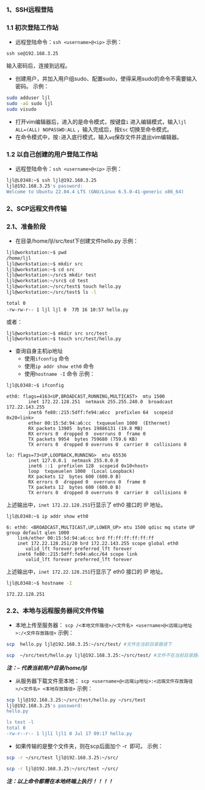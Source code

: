 ### 1、SSH远程登陆
### 1.1 初次登陆工作站
-  远程登陆命令：`ssh <username>@<ip>`
示例：
```shell
ssh se@192.168.3.25
```
输入密码后，连接到远程。
- 创建用户，并加入用户组sudo、配置sudo，使得采用sudo的命令不需要输入密码。
示例：
```bash
sudo adduser ljl
sudo -aG sudo ljl
sudo visudo
```
- 打开vim编辑器后，进入的是命令模式，按键盘`i` 进入编辑模式，输入`ljl ALL=(ALL) NOPASSWD:ALL` ，输入完成后，按`Esc` 切换至命令模式。
- 在命令模式中，按`:`进入底行模式，输入`wq`保存文件并退出vim编辑器。
### 1.2 以自己创建的用户登陆工作站
- 远程登陆命令：`ssh <username>@<ip>`
示例：
```bash
ljl@L0348:~$ ssh ljl@192.168.3.25
ljl@192.168.3.25's password:
Welcome to Ubuntu 22.04.4 LTS (GNU/Linux 6.5.0-41-generic x86_64)
```

### 2、SCP远程文件传输
### 2.1、准备阶段
-  在目录/home/ljl/src/test下创建文件hello.py
示例：
```bash
ljl@workstation:~$ pwd
/home/ljl
ljl@workstation:~$ mkdir src
ljl@workstation:~$ cd src
ljl@workstation:~/src$ mkdir test
ljl@workstation:~/src$ cd test
ljl@workstation:~/src/test$ touch hello.py
ljl@workstation:~/src/test$ ls -l
```
```
total 0
-rw-rw-r-- 1 ljl ljl 0  7月 16 10:57 hello.py
```
或者：
```
ljl@workstation:~$ mkdir src src/test
ljl@workstation:~$ touch src/test/hello.py
```

- 查询自身主机ip地址
	- 使用`ifconfig` 命令
	- 使用`ip addr show eth0`  命令
	- 使用`hostname -I` 命令
示例：
```bash
ljl@L0348:~$ ifconfig
```
```
eth0: flags=4163<UP,BROADCAST,RUNNING,MULTICAST>  mtu 1500
        inet 172.22.128.251  netmask 255.255.240.0  broadcast 172.22.143.255
        inet6 fe80::215:5dff:fe94:a6cc  prefixlen 64  scopeid 0x20<link>
        ether 00:15:5d:94:a6:cc  txqueuelen 1000  (Ethernet)
        RX packets 13905  bytes 19886131 (19.8 MB)
        RX errors 0  dropped 0  overruns 0  frame 0
        TX packets 9954  bytes 759680 (759.6 KB)
        TX errors 0  dropped 0 overruns 0  carrier 0  collisions 0

lo: flags=73<UP,LOOPBACK,RUNNING>  mtu 65536
        inet 127.0.0.1  netmask 255.0.0.0
        inet6 ::1  prefixlen 128  scopeid 0x10<host>
        loop  txqueuelen 1000  (Local Loopback)
        RX packets 12  bytes 600 (600.0 B)
        RX errors 0  dropped 0  overruns 0  frame 0
        TX packets 12  bytes 600 (600.0 B)
        TX errors 0  dropped 0 overruns 0  carrier 0  collisions 0
```
上述输出中，`inet 172.22.128.251`行显示了 eth0 接口的 IP 地址。

```bash
ljl@L0348:~$ ip addr show eth0
```

```
6: eth0: <BROADCAST,MULTICAST,UP,LOWER_UP> mtu 1500 qdisc mq state UP group default qlen 1000
    link/ether 00:15:5d:94:a6:cc brd ff:ff:ff:ff:ff:ff
    inet 172.22.128.251/20 brd 172.22.143.255 scope global eth0
       valid_lft forever preferred_lft forever
    inet6 fe80::215:5dff:fe94:a6cc/64 scope link
       valid_lft forever preferred_lft forever
```
上述输出中，`inet 172.22.128.251`行显示了 eth0 接口的 IP 地址。

```bash
ljl@L0348:~$ hostname -I
```
```
172.22.128.251
```

### 2.2、本地与远程服务器间文件传输

- 本地上传至服务器：
`scp /<本地文件路径>/<文件名> <username>@<远端ip地址>:/<文件存放路径>`
示例：
```bash
scp  hello.py ljl@192.168.3.25:~/src/test/ #文件在当前目录路径下

scp  ~/src/test/hello.py ljl@192.168.3.25:~/src/test/ #文件不在当前目录路径下
```
***注：`~` 代表当前用户目录/home/ljl***

- 从服务器下载文件至本地：
`scp <username>@<远端ip地址>:<远端文件存放路径>/<文件名> <本地存放路径>`
示例：
```bash
scp ljl@192.168.3.25:~/src/test/hello.py ~/src/test
ljl@192.168.3.25's password:
hello.py                                                                              100%    0     0.0KB/s   00:00

ls test -l
total 0
-rw-r--r-- 1 ljl1 ljl1 0 Jul 17 09:17 hello.py
```

- 如果传输的是整个文件夹，则在scp后面加个 -r  即可。
示例：
```bash
scp -r ~/src/test ljl@192.168.3.25:~/src/

scp -r ljl@192.168.3.25:~/src/test ~/src/
```

***注：以上命令都需在本地终端上执行！！！！***

